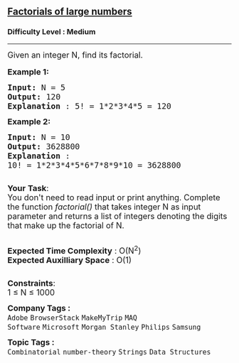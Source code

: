 <h2><a href="https://practice.geeksforgeeks.org/problems/factorials-of-large-numbers2508/1">Factorials of large numbers</a></h2><h3>Difficulty Level : Medium</h3><hr><div class="problems_problem_content__Xm_eO"><p><span style="font-size:18px">Given an integer N, find its factorial.</span><br>
<br>
<span style="font-size:18px"><strong>Example 1:</strong></span></p>

<pre><span style="font-size:18px"><strong>Input: </strong>N = 5
<strong>Output: </strong>120
<strong>Explanation </strong>: 5! = 1*2*3*4*5 = 120</span>
</pre>

<p><span style="font-size:18px"><strong>Example 2:</strong></span></p>

<pre><span style="font-size:18px"><strong>Input: </strong>N = 10
<strong>Output: </strong>3628800
<strong>Explanation </strong>:
10! = 1*2*3*4*5*6*7*8*9*10 = 3628800</span></pre>

<p><br>
<span style="font-size:18px"><strong>Your</strong> <strong>Task</strong>:<br>
You don't need to read input or print anything.&nbsp;Complete the function</span><span style="font-size:18px"><em>&nbsp;factorial()&nbsp;</em>that takes integer N as input parameter and returns a list of integers denoting the digits that make up the factorial of N.</span></p>

<p><br>
<span style="font-size:18px"><strong>Expected Time Complexity</strong> : O(N<sup>2</sup>)<br>
<strong>Expected Auxilliary Space</strong> : O(1)</span></p>

<p><br>
<span style="font-size:18px"><strong>Constraints</strong>:<br>
1 ≤ N ≤ 1000</span></p>
</div><p><span style=font-size:18px><strong>Company Tags : </strong><br><code>Adobe</code>&nbsp;<code>BrowserStack</code>&nbsp;<code>MakeMyTrip</code>&nbsp;<code>MAQ Software</code>&nbsp;<code>Microsoft</code>&nbsp;<code>Morgan Stanley</code>&nbsp;<code>Philips</code>&nbsp;<code>Samsung</code>&nbsp;<br><p><span style=font-size:18px><strong>Topic Tags : </strong><br><code>Combinatorial</code>&nbsp;<code>number-theory</code>&nbsp;<code>Strings</code>&nbsp;<code>Data Structures</code>&nbsp;
